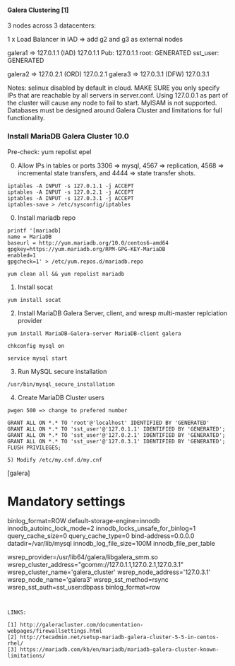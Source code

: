 #### Galera Clustering [1]
3 nodes across 3 datacenters:

1 x Load Balancer in IAD
   => add g2 and g3 as external nodes

galera1 => 127.0.1.1 (IAD)
           127.0.1.1
           Pub: 127.0.1.1
           root: GENERATED 
           sst_user: GENERATED
 
galera2 => 127.0.2.1 (ORD)
           127.0.2.1
galera3 => 127.0.3.1 (DFW)
	   127.0.3.1 

Notes: selinux disabled by default in cloud. 
       MAKE SURE you only specify IPs that are reachable by all servers in server.conf. Using 127.0.0.1 as part of the cluster will cause any node to fail to start. 
       MyISAM is not supported. 
       Databases must be designed around Galera Cluster and limitations for full functionality. 

### Install MariaDB Galera Cluster 10.0
Pre-check: yum repolist epel

00) Allow IPs in tables or ports 3306 => mysql, 4567 => replication, 4568 => incremental state transfers, and 4444 => state transfer shots. 

```
iptables -A INPUT -s 127.0.1.1 -j ACCEPT
iptables -A INPUT -s 127.0.2.1 -j ACCEPT
iptables -A INPUT -s 127.0.3.1 -j ACCEPT
iptables-save > /etc/sysconfig/iptables 
```

0) Install mariadb repo

```
printf '[mariadb]
name = MariaDB
baseurl = http://yum.mariadb.org/10.0/centos6-amd64
gpgkey=https://yum.mariadb.org/RPM-GPG-KEY-MariaDB
enabled=1
gpgcheck=1' > /etc/yum.repos.d/mariadb.repo

yum clean all && yum repolist mariadb
```

1) Install socat

```
yum install socat
```

2) Install MariaDB Galera Server, client, and wresp multi-master replciation provider 

```
yum install MariaDB-Galera-server MariaDB-client galera

chkconfig mysql on 

service mysql start 
```

3) Run MySQL secure installation

```
/usr/bin/mysql_secure_installation
```

4) Create MariaDB Cluster users

```
pwgen 500 => change to prefered number

GRANT ALL ON *.* TO 'root'@'localhost' IDENTIFIED BY 'GENERATED'
GRANT ALL ON *.* TO 'sst_user'@'127.0.1.1' IDENTIFIED BY 'GENERATED';
GRANT ALL ON *.* TO 'sst_user'@'127.0.2.1' IDENTIFIED BY 'GENERATED';
GRANT ALL ON *.* TO 'sst_user'@'127.0.3.1' IDENTIFIED BY 'GENERATED';
FLUSH PRIVILEGES;

5) Modify /etc/my.cnf.d/my.cnf

```
[galera]
# Mandatory settings
binlog_format=ROW
default-storage-engine=innodb
innodb_autoinc_lock_mode=2
innodb_locks_unsafe_for_binlog=1
query_cache_size=0
query_cache_type=0
bind-address=0.0.0.0
datadir=/var/lib/mysql
innodb_log_file_size=100M
innodb_file_per_table

wsrep_provider=/usr/lib64/galera/libgalera_smm.so
wsrep_cluster_address="gcomm://127.0.1.1,127.0.2.1,127.0.3.1"
wsrep_cluster_name='galera_cluster'
wsrep_node_address='127.0.3.1'
wsrep_node_name='galera3'
wsrep_sst_method=rsync
wsrep_sst_auth=sst_user:dbpass
binlog_format=row
```


LINKS:

[1] http://galeracluster.com/documentation-webpages/firewallsettings.html
[2] http://tecadmin.net/setup-mariadb-galera-cluster-5-5-in-centos-rhel/
[3] https://mariadb.com/kb/en/mariadb/mariadb-galera-cluster-known-limitations/
